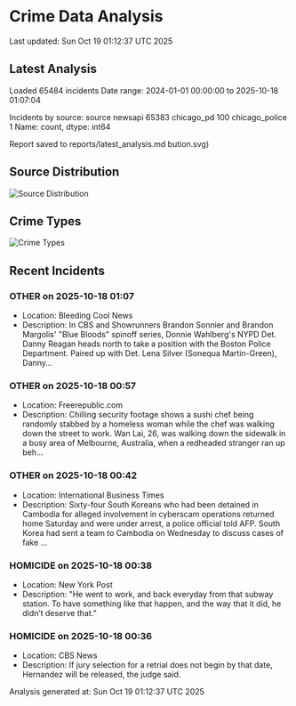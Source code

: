 # Crime Data Analysis
Last updated: Sun Oct 19 01:12:37 UTC 2025

## Latest Analysis

Loaded 65484 incidents
Date range: 2024-01-01 00:00:00 to 2025-10-18 01:07:04

Incidents by source:
source
newsapi           65383
chicago_pd          100
chicago_police        1
Name: count, dtype: int64

Report saved to reports/latest_analysis.md
bution.svg)

## Source Distribution
![Source Distribution](images/source_distribution.svg)

## Crime Types
![Crime Types](images/crime_types.svg)

## Recent Incidents

### OTHER on 2025-10-18 01:07
- Location: Bleeding Cool News
- Description: In CBS and Showrunners Brandon Sonnier and Brandon Margolis' "Blue Bloods" spinoff series, Donnie Wahlberg's NYPD Det. Danny Reagan heads north to take a position with the Boston Police Department. Paired up with Det. Lena Silver (Sonequa Martin-Green), Danny…


### OTHER on 2025-10-18 00:57
- Location: Freerepublic.com
- Description: Chilling security footage shows a sushi chef being randomly stabbed by a homeless woman while the chef was walking down the street to work. Wan Lai, 26, was walking down the sidewalk in a busy area of Melbourne, Australia, when a redheaded stranger ran up beh…


### OTHER on 2025-10-18 00:42
- Location: International Business Times
- Description: Sixty-four South Koreans who had been detained in Cambodia for alleged involvement in cyberscam operations returned home Saturday and were under arrest, a police official told AFP.
South Korea had sent a team to Cambodia on Wednesday to discuss cases of fake …


### HOMICIDE on 2025-10-18 00:38
- Location: New York Post
- Description: "He went to work, and back everyday from that subway station. To have something like that happen, and the way that it did, he didn’t deserve that.”


### HOMICIDE on 2025-10-18 00:36
- Location: CBS News
- Description: If jury selection for a retrial does not begin by that date, Hernandez will be released, the judge said.

Analysis generated at: Sun Oct 19 01:12:37 UTC 2025
